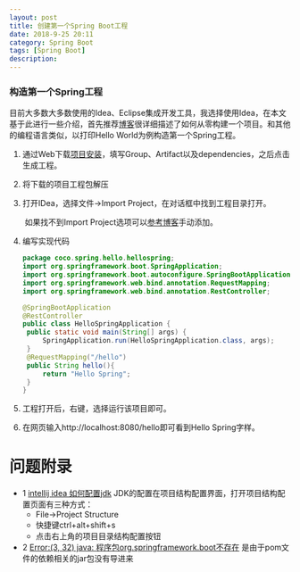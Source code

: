 ```yaml
---
layout: post
title: 创建第一个Spring Boot工程
date: 2018-9-25 20:11
category: Spring Boot
tags: [Spring Boot]
description: 
---
```


### 构造第一个Spring工程

​	目前大多数大多数使用的Idea、Eclipse集成开发工具，我选择使用Idea，在本文基于此进行一些介绍，首先推荐[博客](http://tengj.top/2017/02/26/springboot1/)很详细描述了如何从零构建一个项目。和其他的编程语言类似，以打印Hello World为例构造第一个Spring工程。

1. 通过Web下载[项目安装](http://start.spring.io)，填写Group、Artifact以及dependencies，之后点击生成工程。

2. 将下载的项目工程包解压

3. 打开IDea，选择文件->Import Project，在对话框中找到工程目录打开。

   ​	如果找不到Import Project选项可以[参考博客](https://blog.csdn.net/zengxiaosen/article/details/52807540)手动添加。

4. 编写实现代码

   ```Java
   package coco.spring.hello.hellospring;
   import org.springframework.boot.SpringApplication;
   import org.springframework.boot.autoconfigure.SpringBootApplication;
   import org.springframework.web.bind.annotation.RequestMapping;
   import org.springframework.web.bind.annotation.RestController;
   
   @SpringBootApplication
   @RestController
   public class HelloSpringApplication {
   	public static void main(String[] args) {
   		SpringApplication.run(HelloSpringApplication.class, args);
   	}
   	@RequestMapping("/hello")
   	public String hello(){
   		return "Hello Spring";
   	}
   }
   ```

5. 工程打开后，右键，选择运行该项目即可。

6. 在网页输入http://localhost:8080/hello即可看到Hello Spring字样。

# 问题附录

- 1 [intellij idea 如何配置jdk](https://jingyan.baidu.com/article/7082dc1c3ffd41e40a89bddf.html)
JDK的配置在项目结构配置界面，打开项目结构配置页面有三种方式：
	- File->Project Structure
	- 快捷键ctrl+alt+shift+s
	- 点击右上角的项目目录结构配置按钮
- 2 [Error:(3, 32) java: 程序包org.springframework.boot不存在](https://www.cnblogs.com/mfmdaoyou/p/6817203.html)
是由于pom文件的依赖相关的jar包没有导进来